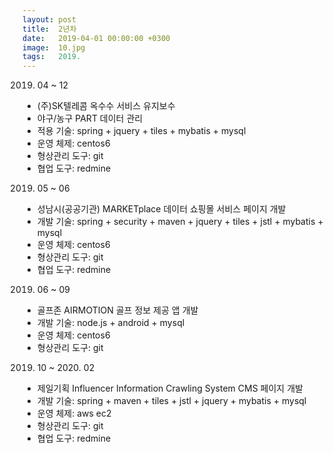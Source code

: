 ```yaml
---
layout: post
title:  2년차 
date:   2019-04-01 00:00:00 +0300
image:  10.jpg
tags:   2019.
---
```

 
 2019. 04 ~ 12
   - (주)SK텔레콤 옥수수 서비스 유지보수  
   - 야구/농구 PART 데이터 관리  
   - 적용 기술: spring + jquery + tiles + mybatis + mysql  
   - 운영 체제: centos6  
   - 형상관리 도구: git  
   - 협업 도구: redmine  
  
 2019. 05 ~ 06
   - 성남시(공공기관) MARKETplace 데이터 쇼핑몰 서비스 페이지 개발  
   - 개발 기술: spring + security + maven + jquery + tiles + jstl + mybatis + mysql  
   - 운영 체제: centos6  
   - 형상관리 도구: git  
   - 협업 도구: redmine  

 2019. 06 ~ 09  
   - 골프존 AIRMOTION 골프 정보 제공 앱 개발  
   - 개발 기술: node.js + android + mysql  
   - 운영 체제: centos6  
   - 형상관리 도구: git  
   
 2019. 10 ~ 2020. 02  
   - 제일기획 Influencer Information Crawling System CMS 페이지 개발  
   - 개발 기술: spring + maven + tiles + jstl + jquery + mybatis + mysql  
   - 운영 체제: aws ec2  
   - 형상관리 도구: git  
   - 협업 도구: redmine  


